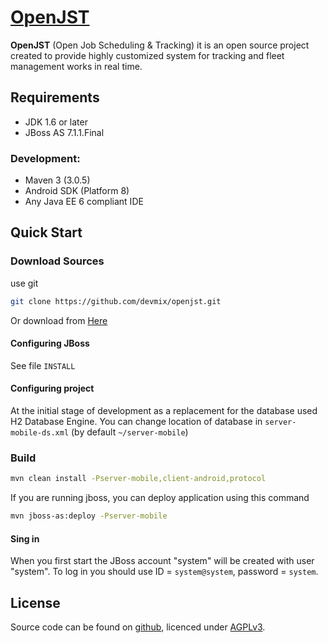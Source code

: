 # [OpenJST](https://github.com/devmix/openjst.git)
 
**OpenJST** (Open Job Scheduling & Tracking) it is an open source project created to provide highly customized system for tracking and fleet management works in real time.

## Requirements
 * JDK 1.6 or later
 * JBoss AS 7.1.1.Final

### Development:
 * Maven 3 (3.0.5)
 * Android SDK (Platform 8)
 * Any Java EE 6 compliant IDE

## Quick Start
 
### Download Sources
 
use git
 
```bash
git clone https://github.com/devmix/openjst.git
```

Or download from [Here](https://github.com/devmix/openjst/archive/master.zip)
 
#### Configuring JBoss

See file `INSTALL`

#### Configuring project

At the initial stage of development as a replacement for the database used H2 Database Engine. You can change location of database in `server-mobile-ds.xml` (by default `~/server-mobile`)

### Build

```bash
mvn clean install -Pserver-mobile,client-android,protocol
```

If you are running jboss, you can deploy application using this command

```bash
mvn jboss-as:deploy -Pserver-mobile
```

#### Sing in

When you first start the JBoss account "system" will be created with user "system". To log in you should use ID = `system@system`, password = `system`.
 
## License
 
Source code can be found on [github](https://github.com/devmix/openjst.git), licenced under [AGPLv3](http://www.gnu.org/licenses/agpl.html).
